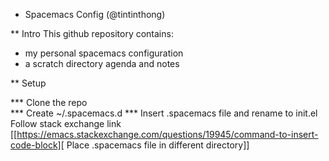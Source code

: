 * Spacemacs Config (@tintinthong) 
  
 
** Intro
  This github repository contains: 
  - my personal spacemacs configuration
  - a scratch directory agenda and notes

** Setup 
  
*** Clone the repo  
*** Create ~/.spacemacs.d 
*** Insert .spacemacs file and rename to init.el 
    Follow stack exchange link [[https://emacs.stackexchange.com/questions/19945/command-to-insert-code-block][ Place .spacemacs file in different directory]] 
    
    
    
   

 
